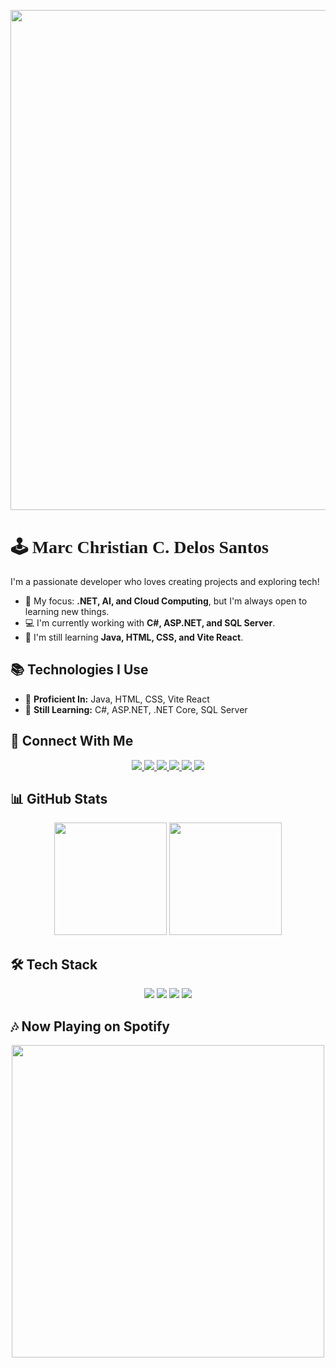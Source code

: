 <p align="center">
  <img src="https://i.pinimg.com/originals/1c/4a/45/1c4a4596912277e7b3b209f1ccf49927.gif" width="800"/>
</p>

# 🕹️ <span style="font-family: 'Press Start 2P', cursive;">Marc Christian C. Delos Santos</span> 

I'm a passionate developer who loves creating projects and exploring tech!

- 🔹 My focus: **.NET, AI, and Cloud Computing**, but I'm always open to learning new things.  
- 💻 I'm currently working with **C#, ASP.NET, and SQL Server**.  
- 📖 I'm still learning **Java, HTML, CSS, and Vite React**.  

## 📚 Technologies I Use
- 🚀 **Proficient In:** Java, HTML, CSS, Vite React 
- 📘 **Still Learning:** C#, ASP.NET, .NET Core, SQL Server

## 🔗 Connect With Me
<p align="center"> 
  <a href="https://facebook.com/yourprofile"> 
    <img src="https://img.shields.io/badge/Facebook-1877F2?style=for-the-badge&logo=facebook&logoColor=white"/> 
  </a> 
  <a href="https://twitter.com/yourprofile"> 
    <img src="https://img.shields.io/badge/Twitter-1DA1F2?style=for-the-badge&logo=twitter&logoColor=white"/> 
  </a> 
  <a href="https://discord.com/users/800746704646307861"> 
    <img src="https://img.shields.io/badge/Discord-5865F2?style=for-the-badge&logo=discord&logoColor=white"/> 
  </a> 
  <a href="https://open.spotify.com/user/31m2exjv3uwdl6dl2vb65mtotuau?si=b438fc4072994704"> 
    <img src="https://img.shields.io/badge/Spotify-1DB954?style=for-the-badge&logo=spotify&logoColor=white"/> 
  </a> 
  <a href="https://steamcommunity.com/profiles/76561199729594197/"> 
    <img src="https://img.shields.io/badge/Steam-000000?style=for-the-badge&logo=steam&logoColor=white"/> 
  </a> 
  <a href="https://www.riotgames.com/en"> 
    <img src="https://img.shields.io/badge/Riot%20Games-D32936?style=for-the-badge&logo=riot-games&logoColor=white"/> 
  </a> 
</p>

## 📊 GitHub Stats

<p align="center">  
  <img height="180em" src="https://github-readme-stats.vercel.app/api?username=mowreee&show_icons=true&theme=tokyonight" />  
  <img height="180em" src="https://github-readme-streak-stats.herokuapp.com/?user=mowreee&theme=tokyonight" />  
</p>

## 🛠️ Tech Stack

<p align="center"> <img src="https://img.shields.io/badge/C%23-239120?style=for-the-badge&logo=csharp&logoColor=white"/> 
                   <img src="https://img.shields.io/badge/.NET-512BD4?style=for-the-badge&logo=dotnet&logoColor=white"/> 
                   <img src="https://img.shields.io/badge/Visual%20Studio-5C2D91?style=for-the-badge&logo=visualstudio&logoColor=white"/> 
                   <img src="https://img.shields.io/badge/SQL%20Server-CC2927?style=for-the-badge&logo=microsoftsqlserver&logoColor=white"/> 
</p>

## 🎶 Now Playing on Spotify

<p align="center"> <img src="https://spotify-recently-played-readme.vercel.app/api?user=31m2exjv3uwdl6dl2vb65mtotuau" width="500"/> </p>


